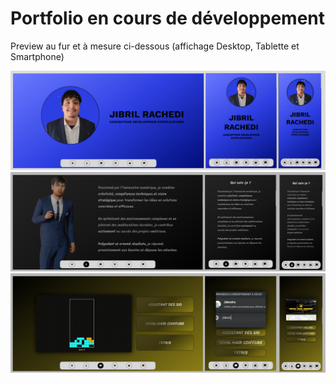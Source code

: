 # Portfolio en cours de développement
Preview au fur et à mesure ci-dessous (affichage Desktop, Tablette et Smartphone)

![alt text](https://github.com/FreezyNoNine/rachedij-portfolio-2025/blob/main/public/rachedij_preview_navbar_etape3.png)
![alt text](https://github.com/FreezyNoNine/rachedij-portfolio-2025/blob/main/public/rachedij_preview_navbar_etape4-about.png)
![alt text](https://github.com/FreezyNoNine/rachedij-portfolio-2025/blob/main/public/rachedij_preview_navbar_etape4-projets.png)
